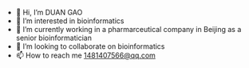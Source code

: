 - 👋 Hi, I’m DUAN GAO
- 👀 I’m interested in bioinformatics
- 🌱 I’m currently working in a pharmarceutical company in Beijing as a senior bioinformatician
- 💞️ I’m looking to collaborate on bioinformatics
- 📫 How to reach me 1481407566@qq.com

<!---
DUAN-GAO/DUAN-GAO is a ✨ special ✨ repository because its `README.md` (this file) appears on your GitHub profile.
You can click the Preview link to take a look at your changes.
--->
